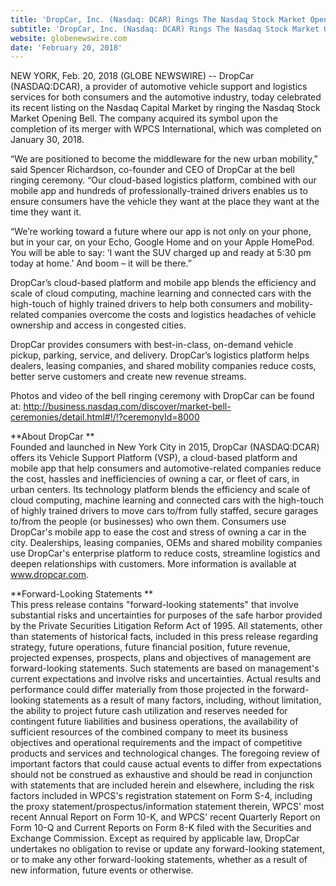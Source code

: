 ```yaml
---
title: 'DropCar, Inc. (Nasdaq: DCAR) Rings The Nasdaq Stock Market Opening Bell'
subtitle: 'DropCar, Inc. (Nasdaq: DCAR) Rings The Nasdaq Stock Market Opening Bell '
website: globenewswire.com
date: 'February 20, 2018'
---
```

NEW YORK, Feb. 20, 2018 (GLOBE NEWSWIRE) -- DropCar (NASDAQ:DCAR), a provider of automotive vehicle support and logistics services for both consumers and the automotive industry, today celebrated its recent listing on the Nasdaq Capital Market by ringing the Nasdaq Stock Market Opening Bell. The company acquired its symbol upon the completion of its merger with WPCS International, which was completed on January 30, 2018.



“We are positioned to become the middleware for the new urban mobility,” said Spencer Richardson, co-founder and CEO of DropCar at the bell ringing ceremony. “Our cloud-based logistics platform, combined with our mobile app and hundreds of professionally-trained drivers enables us to ensure consumers have the vehicle they want at the place they want at the time they want it.



“We’re working toward a future where our app is not only on your phone, but in your car, on your Echo, Google Home and on your Apple HomePod. You will be able to say: ‘I want the SUV charged up and ready at 5:30 pm today at home.’ And boom – it will be there.”



DropCar’s cloud-based platform and mobile app blends the efficiency and scale of cloud computing, machine learning and connected cars with the high-touch of highly trained drivers to help both consumers and mobility-related companies overcome the costs and logistics headaches of vehicle ownership and access in congested cities.



DropCar provides consumers with best-in-class, on-demand vehicle pickup, parking, service, and delivery. DropCar’s logistics platform helps dealers, leasing companies, and shared mobility companies reduce costs, better serve customers and create new revenue streams.



Photos and video of the bell ringing ceremony with DropCar can be found at: http://business.nasdaq.com/discover/market-bell-ceremonies/detail.html#!/!?ceremonyId=8000



**About DropCar**\
Founded and launched in New York City in 2015, DropCar (NASDAQ:DCAR) offers its Vehicle Support Platform (VSP), a cloud-based platform and mobile app that help consumers and automotive-related companies reduce the cost, hassles and inefficiencies of owning a car, or fleet of cars, in urban centers. Its technology platform blends the efficiency and scale of cloud computing, machine learning and connected cars with the high-touch of highly trained drivers to move cars to/from fully staffed, secure garages to/from the people (or businesses) who own them. Consumers use DropCar's mobile app to ease the cost and stress of owning a car in the city. Dealerships, leasing companies, OEMs and shared mobility companies use DropCar's enterprise platform to reduce costs, streamline logistics and deepen relationships with customers. More information is available at www.dropcar.com.



**Forward-Looking Statements**\
This press release contains "forward-looking statements" that involve substantial risks and uncertainties for purposes of the safe harbor provided by the Private Securities Litigation Reform Act of 1995. All statements, other than statements of historical facts, included in this press release regarding strategy, future operations, future financial position, future revenue, projected expenses, prospects, plans and objectives of management are forward-looking statements. Such statements are based on management's current expectations and involve risks and uncertainties. Actual results and performance could differ materially from those projected in the forward-looking statements as a result of many factors, including, without limitation, the ability to project future cash utilization and reserves needed for contingent future liabilities and business operations, the availability of sufficient resources of the combined company to meet its business objectives and operational requirements and the impact of competitive products and services and technological changes. The foregoing review of important factors that could cause actual events to differ from expectations should not be construed as exhaustive and should be read in conjunction with statements that are included herein and elsewhere, including the risk factors included in WPCS's registration statement on Form S-4, including the proxy statement/prospectus/information statement therein, WPCS' most recent Annual Report on Form 10-K, and WPCS' recent Quarterly Report on Form 10-Q and Current Reports on Form 8-K filed with the Securities and Exchange Commission. Except as required by applicable law, DropCar undertakes no obligation to revise or update any forward-looking statement, or to make any other forward-looking statements, whether as a result of new information, future events or otherwise.
